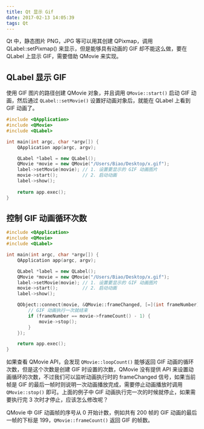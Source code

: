 ```yaml
---
title: Qt 显示 Gif
date: 2017-02-13 14:05:39
tags: Qt
---
```

Qt 中，静态图片 PNG，JPG 等可以用其创建 QPixmap，调用 QLabel::setPixmap() 来显示，但是能够具有动画的 GIF 却不能这么做，要在 QLabel 上显示 GIF，需要借助 QMovie 来实现。<!--more-->

## QLabel 显示 GIF
使用 GIF 图片的路径创建 QMovie 对象，并且调用 `QMovie::start()` 启动 GIF 动画，然后通过 `QLabel::setMovie()` 设置好动画对象后，就能在 QLabel 上看到 GIF 动画了。

```cpp
#include <QApplication>
#include <QMovie>
#include <QLabel>

int main(int argc, char *argv[]) {
    QApplication app(argc, argv);

    QLabel *label = new QLabel();
    QMovie *movie = new QMovie("/Users/Biao/Desktop/x.gif");
    label->setMovie(movie); // 1. 设置要显示的 GIF 动画图片
    movie->start();         // 2. 启动动画
    label->show();
    
    return app.exec();
}
```

## 控制 GIF 动画循环次数
```cpp
#include <QApplication>
#include <QMovie>
#include <QLabel>

int main(int argc, char *argv[]) {
    QApplication app(argc, argv);

    QLabel *label = new QLabel();
    QMovie *movie = new QMovie("/Users/Biao/Desktop/x.gif");
    label->setMovie(movie); // 1. 设置要显示的 GIF 动画图片
    movie->start();         // 2. 启动动画
    label->show();

    QObject::connect(movie, &QMovie::frameChanged, [=](int frameNumber) {
        // GIF 动画执行一次就结束
        if (frameNumber == movie->frameCount() - 1) {
            movie->stop();
        }
    });

    return app.exec();
}
```
如果查看 QMovie API，会发现 `QMovie::loopCount()` 能够返回 GIF 动画的循环次数，但是这个次数是创建 GIF 时设置的次数，QMovie 没有提供 API 来设置动画循环的次数，不过我们可以监听动画执行时的 frameChanged 信号，如果当前帧是 GIF 的最后一帧时则说明一次动画播放完成，需要停止动画播放时调用 `QMovie::stop()` 即可。上面的例子中 GIF 动画执行完一次的时候就停止，如果需要执行完 3 次时才停止，应该怎么修改呢？

QMovie 中 GIF 动画帧的序号从 0 开始计数，例如共有 200 帧的 GIF 动画的最后一帧的下标是 199，`QMovie::frameCount()` 返回 GIF 的帧数。
